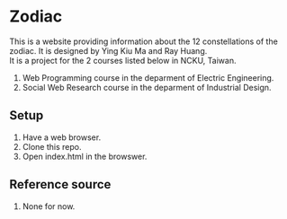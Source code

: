 # Zodiac
This is a website providing information about the 12 constellations of the zodiac.
It is designed by Ying Kiu Ma and Ray Huang.  
It is a project for the 2 courses listed below in NCKU, Taiwan.
1. Web Programming course in the deparment of Electric Engineering.
1. Social Web Research course in the deparment of Industrial Design.

## Setup
1. Have a web browser.
1. Clone this repo.
1. Open index.html in the browswer.

## Reference source
1. None for now.

